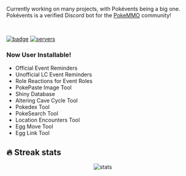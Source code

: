 
Currently working on many projects, with Pokévents being a big one.  
Pokévents is a verified Discord bot for the [PokeMMO](https://forums.pokemmo.com) community!  
  
</br>

[<img alt="badge" src="https://img.shields.io/badge/dynamic/json?url=https%3A%2F%2Fdiscord.bots.gg%2Fapi%2Fv1%2Fbots%2F731734090365141062&query=%24.status&style=for-the-badge&logo=discord&logoColor=7289da&label=Pok%C3%A9vents%237341&labelColor=2c2f33&color=7289da" />](https://discord.com/oauth2/authorize?client_id=731734090365141062) [<img alt="servers" src="https://img.shields.io/badge/dynamic/json?url=https%3A%2F%2Fdiscord.bots.gg%2Fapi%2Fv1%2Fbots%2F731734090365141062&query=%24.guildCount&style=for-the-badge&label=Servers&labelColor=2c2f33&color=7289da" />](https://discord.com/oauth2/authorize?client_id=731734090365141062)
### Now User Installable!
  - Official Event Reminders
  - Unofficial LC Event Reminders
  - Role Reactions for Event Roles
  - PokePaste Image Tool
  - Shiny Database
  - Altering Cave Cycle Tool
  - Pokedex Tool
  - PokeSearch Tool
  - Location Encounters Tool
  - Egg Move Tool
  - Egg Link Tool

## 🔥 Streak stats
<div align="center">
  <img alt="stats" src="https://github-readme-streak-stats.herokuapp.com/?user=seth-revz&theme=dark&date_format=M%20j%5B%2C%20Y%5D&fire=DD140B)">  
</div><br>
